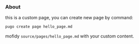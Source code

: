 ### About

this is a custom page, you can create new page by command:

```bash
pugo create page hello_page.md
```

mofidy `source/pages/hello_page.md` with your custom content.